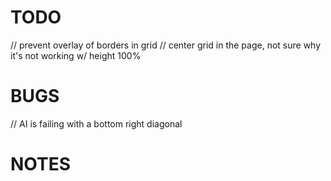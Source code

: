 # TODO

// prevent overlay of borders in grid
// center grid in the page, not sure why it's not working w/ height 100%

# BUGS
// AI is failing with a bottom right diagonal 

# NOTES
